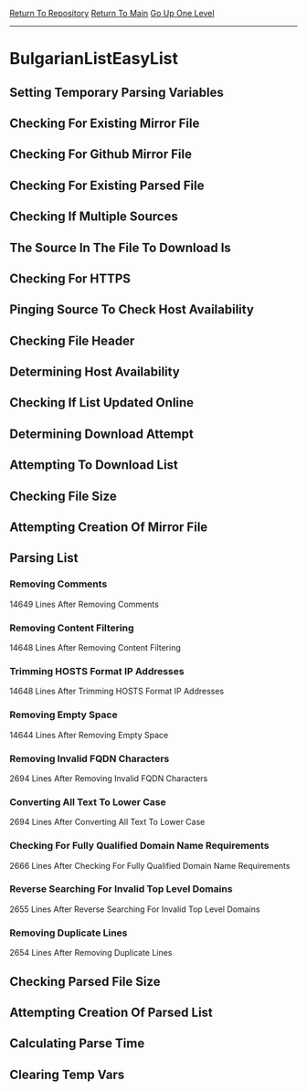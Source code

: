 [Return To Repository](https://github.com/deathbybandaid/piholeparser/)
[Return To Main](https://github.com/deathbybandaid/piholeparser/blob/master/RecentRunLogs/Mainlog.md)
[Go Up One Level](https://github.com/deathbybandaid/piholeparser/blob/master/RecentRunLogs/TopLevelScripts/30-Processing-External-Blacklists.md)
____________________________________
# BulgarianListEasyList
## Setting Temporary Parsing Variables
## Checking For Existing Mirror File
## Checking For Github Mirror File
## Checking For Existing Parsed File
## Checking If Multiple Sources
## The Source In The File To Download Is
## Checking For HTTPS
## Pinging Source To Check Host Availability
## Checking File Header
## Determining Host Availability
## Checking If List Updated Online
## Determining Download Attempt
## Attempting To Download List
## Checking File Size
## Attempting Creation Of Mirror File
## Parsing List
### Removing Comments
14649 Lines After Removing Comments
### Removing Content Filtering
14648 Lines After Removing Content Filtering
### Trimming HOSTS Format IP Addresses
14648 Lines After Trimming HOSTS Format IP Addresses
### Removing Empty Space
14644 Lines After Removing Empty Space
### Removing Invalid FQDN Characters
2694 Lines After Removing Invalid FQDN Characters
### Converting All Text To Lower Case
2694 Lines After Converting All Text To Lower Case
### Checking For Fully Qualified Domain Name Requirements
2666 Lines After Checking For Fully Qualified Domain Name Requirements
### Reverse Searching For Invalid Top Level Domains
2655 Lines After Reverse Searching For Invalid Top Level Domains
### Removing Duplicate Lines
2654 Lines After Removing Duplicate Lines
## Checking Parsed File Size
## Attempting Creation Of Parsed List
## Calculating Parse Time
## Clearing Temp Vars
